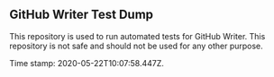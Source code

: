 ## GitHub Writer Test Dump

This repository is used to run automated tests for GitHub Writer.
This repository is not safe and should not be used for any other purpose.

Time stamp: 2020-05-22T10:07:58.447Z.
